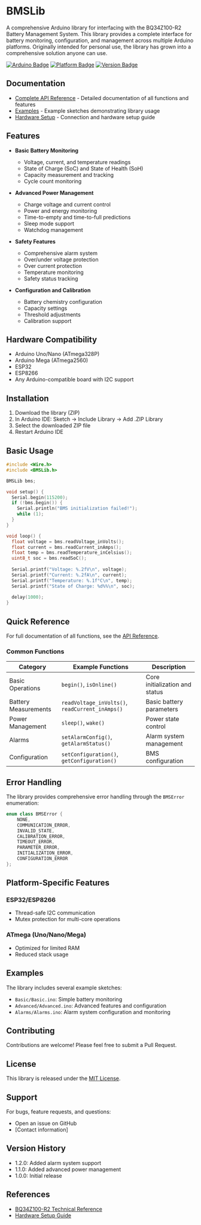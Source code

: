 # BMSLib

A comprehensive Arduino library for interfacing with the BQ34Z100-R2 Battery Management System. This library provides a complete interface for battery monitoring, configuration, and management across multiple Arduino platforms. Originally intended for personal use, the library has grown into a comprehensive solution anyone can use.

[![Arduino Badge](https://img.shields.io/badge/Arduino-Library-blue)]()
[![Platform Badge](https://img.shields.io/badge/Platform-ESP32%20%7C%20ESP8266%20%7C%20Arduino-green)]()
[![Version Badge](https://img.shields.io/badge/Version-1.2.0-blue)]()

## Documentation

- [Complete API Reference](docs/APIReference.md) - Detailed documentation of all functions and features
- [Examples](examples/) - Example sketches demonstrating library usage
- [Hardware Setup](docs/Hardware.md) - Connection and hardware setup guide

## Features

- **Basic Battery Monitoring**
  - Voltage, current, and temperature readings
  - State of Charge (SoC) and State of Health (SoH)
  - Capacity measurement and tracking
  - Cycle count monitoring

- **Advanced Power Management**
  - Charge voltage and current control
  - Power and energy monitoring
  - Time-to-empty and time-to-full predictions
  - Sleep mode support
  - Watchdog management

- **Safety Features**
  - Comprehensive alarm system
  - Over/under voltage protection
  - Over current protection
  - Temperature monitoring
  - Safety status tracking

- **Configuration and Calibration**
  - Battery chemistry configuration
  - Capacity settings
  - Threshold adjustments
  - Calibration support

## Hardware Compatibility

- Arduino Uno/Nano (ATmega328P)
- Arduino Mega (ATmega2560)
- ESP32
- ESP8266
- Any Arduino-compatible board with I2C support

## Installation

1. Download the library (ZIP)
2. In Arduino IDE: Sketch -> Include Library -> Add .ZIP Library
3. Select the downloaded ZIP file
4. Restart Arduino IDE

## Basic Usage

```cpp
#include <Wire.h>
#include <BMSLib.h>

BMSLib bms;

void setup() {
  Serial.begin(115200);
  if (!bms.begin()) {
    Serial.println("BMS initialization failed!");
    while (1);
  }
}

void loop() {
  float voltage = bms.readVoltage_inVolts();
  float current = bms.readCurrent_inAmps();
  float temp = bms.readTemperature_inCelsius();
  uint8_t soc = bms.readSoC();
  
  Serial.printf("Voltage: %.2fV\n", voltage);
  Serial.printf("Current: %.2fA\n", current);
  Serial.printf("Temperature: %.1f°C\n", temp);
  Serial.printf("State of Charge: %d%%\n", soc);
  
  delay(1000);
}
```

## Quick Reference

For full documentation of all functions, see the [API Reference](docs/APIReference.md).

### Common Functions
| Category | Example Functions | Description |
|----------|------------------|-------------|
| Basic Operations | `begin()`, `isOnline()` | Core initialization and status |
| Battery Measurements | `readVoltage_inVolts()`, `readCurrent_inAmps()` | Basic battery parameters |
| Power Management | `sleep()`, `wake()` | Power state control |
| Alarms | `setAlarmConfig()`, `getAlarmStatus()` | Alarm system management |
| Configuration | `setConfiguration()`, `getConfiguration()` | BMS configuration |

## Error Handling

The library provides comprehensive error handling through the `BMSError` enumeration:

```cpp
enum class BMSError {
    NONE,
    COMMUNICATION_ERROR,
    INVALID_STATE,
    CALIBRATION_ERROR,
    TIMEOUT_ERROR,
    PARAMETER_ERROR,
    INITIALIZATION_ERROR,
    CONFIGURATION_ERROR
};
```

## Platform-Specific Features

### ESP32/ESP8266
- Thread-safe I2C communication
- Mutex protection for multi-core operations

### ATmega (Uno/Nano/Mega)
- Optimized for limited RAM
- Reduced stack usage

## Examples

The library includes several example sketches:
- `Basic/Basic.ino`: Simple battery monitoring
- `Advanced/Advanced.ino`: Advanced features and configuration
- `Alarms/Alarms.ino`: Alarm system configuration and monitoring

## Contributing

Contributions are welcome! Please feel free to submit a Pull Request.

## License

This library is released under the [MIT License](LICENSE).

## Support

For bugs, feature requests, and questions:
- Open an issue on GitHub
- [Contact information]

## Version History

- 1.2.0: Added alarm system support
- 1.1.0: Added advanced power management
- 1.0.0: Initial release

## References

- [BQ34Z100-R2 Technical Reference](https://www.ti.com/product/BQ34Z100-R2)
- [Hardware Setup Guide](docs/Hardware.md)
